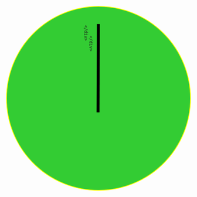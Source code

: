 <!DOCTYPE html>
<html>
<head>
	<title>clock</title>
	<style> /* external css can also be inserted here */
		#circle {
			width: 500px;
			height: 500px;
			margin: auto;
			border: solid 2px yellow;
			background-color: #33cc33;
			border-radius: 50%;
			position: relative;
		}
		#arrow {
			width: 235px;
			height: 2px;
			background-color: black;
			border: solid black;
			position: absolute;
			top: 240px;
			left: 60px;
			animation-name: rotation;
  			animation-duration: 60s;
  			animation-iteration-count: infinite;
  			animation-timing-function: linear;
  			transform-origin: 80% 1%;
		}
			@-webkit-keyframes rotation {
	   	 from {
	    	  transform: rotate(90deg);
	   		 }
	   		 to {
	      transform: rotate(450deg);
	  	  }
		}
	</style>
</head>
<body>
	<div id="circle">
		<div id="arrow">

		</div>
	</div>
</body>
</html>
